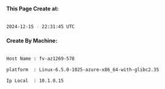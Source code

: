 
   
#### This Page Create at:

```bash

2024-12-15 - 22:31:45 UTC

```

#### Create By Machine:

```bash

Host Name : fv-az1269-578

platform  : Linux-6.5.0-1025-azure-x86_64-with-glibc2.35

Ip Local  : 10.1.0.15

```

